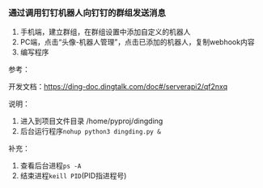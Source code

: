 ### 通过调用钉钉机器人向钉钉的群组发送消息

1. 手机端，建立群组，在群组设置中添加自定义的机器人
2. PC端，点击“头像-机器人管理”，点击已添加的机器人，复制webhook内容
3. 编写程序

参考：

开发文档：https://ding-doc.dingtalk.com/doc#/serverapi2/qf2nxq



说明：

1. 进入到项目文件目录 /home/pyproj/dingding
2. 后台运行程序``nohup python3 dingding.py &``

补充：

1. 查看后台进程``ps -A``
2. 结束进程``keill PID``(PID指进程号)